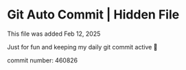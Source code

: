 # Git Auto Commit | Hidden File

This file was added Feb 12, 2025

Just for fun and keeping my daily git commit active 🤪

commit number: 460826
